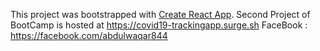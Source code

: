 This project was bootstrapped with [Create React App](https://github.com/facebook/create-react-app).
Second Project of BootCamp is hosted at https://covid19-trackingapp.surge.sh
FaceBook : https://facebook.com/abdulwaqar844
